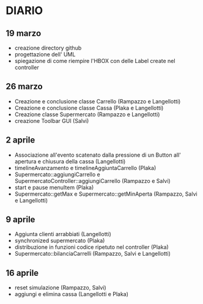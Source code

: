 # DIARIO
## 19 marzo
- creazione directory github
- progettazione dell' UML
- spiegazione di come riempire l'HBOX con delle Label create nel controller
## 26 marzo
- Creazione e conclusione classe Carrello (Rampazzo e Langellotti)
- Creazione e conclusione classe Cassa (Plaka e Langellotti)
- Creazione classe Supermercato (Rampazzo e Langellotti)
- creazione Toolbar GUI (Salvi)
## 2 aprile
- Associazione all'evento scatenato dalla pressione di un Button all' apertura e chiusura della cassa (Langellotti)
- timelineAvanzamento e timelineAggiuntaCarrello (Plaka)
- Supermercato::aggiungiCarrello e SupermercatoController::aggiungiCarrello (Rampazzo e Salvi)
- start e pause menuItem (Plaka)
- Supermercato::getMax e Supermercato::getMinAperta (Rampazzo, Salvi e Langellotti)
## 9 aprile
- Aggiunta clienti arrabbiati (Langellotti)
- synchronized supermercato (Plaka)
- distribuzione in funzioni codice ripetuto nel controller (Plaka)
- Supermercato::bilanciaCarrelli (Rampazzo, Salvi e Langellotti)
## 16 aprile
- reset simulazione (Rampazzo, Salvi)
- aggiungi e elimina cassa (Langellotti e Plaka)
